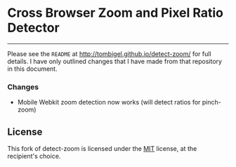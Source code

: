 Cross Browser Zoom and Pixel Ratio Detector
======
------

Please see the `README` at http://tombigel.github.io/detect-zoom/ for full details. I have only outlined changes that I have made from that repository in this document.

### Changes ###

- Mobile Webkit zoom detection now works (will detect ratios for pinch-zoom)

License
------

This fork of detect-zoom is licensed under the [MIT](http://opensource.org/licenses/MIT) license, at the recipient's choice.
